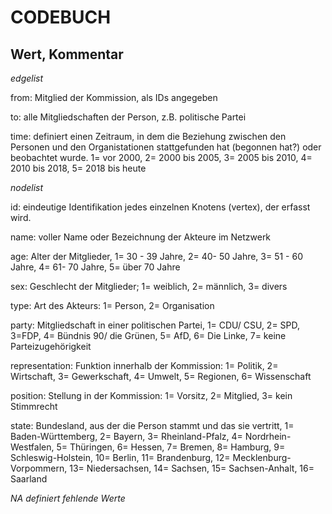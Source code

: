 <h1>CODEBUCH</h1>																					
<h2>Wert,	Kommentar</h2>																				
<p><i>edgelist</i></p>																				
<p>from:	Mitglied der Kommission, als IDs angegeben</p>																				
<p>to: 	alle Mitgliedschaften der Person, z.B. politische Partei</p>																				
<p>time:	definiert einen Zeitraum, in dem die Beziehung zwischen den Personen und den Organistationen stattgefunden hat (begonnen hat?) oder beobachtet wurde. 1= vor 2000, 2= 2000 bis 2005, 3= 2005 bis 2010, 4= 2010 bis 2018, 5=  2018 bis heute</p>																			


<p><i>nodelist </i></p>
<p>id:	eindeutige Identifikation jedes einzelnen Knotens (vertex), der erfasst wird. </p> 																				
<p>name:	voller Name oder Bezeichnung der Akteure im Netzwerk</p>																				
<p>age:	Alter der Mitglieder, 1= 30 - 39 Jahre, 2= 40- 50 Jahre, 3= 51 - 60 Jahre, 4= 61- 70 Jahre,  5= über 70 Jahre		</p>																		
<p>sex:	Geschlecht der Mitglieder; 1= weiblich, 2= männlich, 3= divers</p>																				
<p>type:	Art des Akteurs: 1= Person, 2= Organisation	</p>																			
<p>party:	Mitgliedschaft in einer politischen Partei, 1= CDU/ CSU, 2= SPD, 3=FDP, 4= Bündnis 90/ die Grünen, 5= AfD, 6= Die Linke, 7= keine Parteizugehörigkeit		</p>																	
<p>representation:	Funktion innerhalb der Kommission: 1= Politik, 2= Wirtschaft, 3= Gewerkschaft, 4= Umwelt, 5= Regionen, 6= Wissenschaft	</p>																			
<p>position:	Stellung in der Kommission: 1= Vorsitz, 2= Mitglied, 3= kein Stimmrecht	</p>																			
<p>state:	Bundesland, aus der die Person stammt und das sie vertritt, 1= Baden-Württemberg, 2= Bayern, 3= Rheinland-Pfalz, 4= Nordrhein-Westfalen, 5= Thüringen, 6= Hessen, 7= Bremen, 8= Hamburg, 9= Schleswig-Holstein, 10= Berlin, 11= Brandenburg, 12= Mecklenburg-Vorpommern, 13= Niedersachsen, 14= Sachsen, 15= Sachsen-Anhalt, 16= Saarland</p>																				
																					
<p> <i>NA	definiert fehlende Werte		</i>	</p>																	

